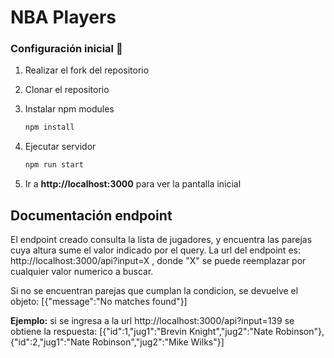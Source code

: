 # NBA Players

### Configuración inicial 🔧

1. Realizar el fork del repositorio

2. Clonar el repositorio

3. Instalar npm modules
   ```bash
   npm install
   ```
4. Ejecutar servidor
   ```bash
   npm run start
   ```
5. Ir a **http://localhost:3000** para ver la pantalla inicial

## Documentación endpoint

El endpoint creado consulta la lista de jugadores, y encuentra las parejas cuya altura sume el valor indicado por el query. 
La url del endpoint es: http://localhost:3000/api?input=X , donde "X" se puede reemplazar por cualquier valor numerico a buscar.

Si no se encuentran parejas que cumplan la condicion, se devuelve el objeto: [{"message":"No matches found"}]

**Ejemplo:** si se ingresa a la url http://localhost:3000/api?input=139 se obtiene la respuesta: [{"id":1,"jug1":"Brevin Knight","jug2":"Nate Robinson"},{"id":2,"jug1":"Nate Robinson","jug2":"Mike Wilks"}]

